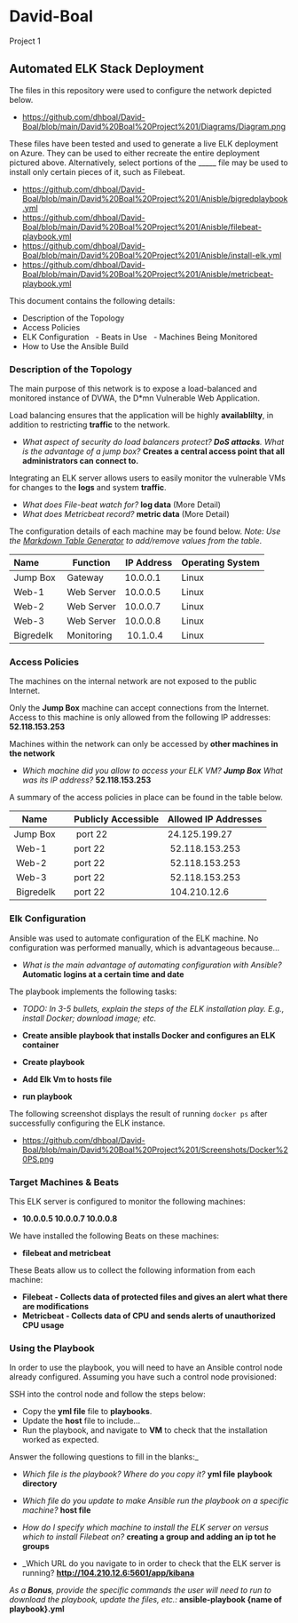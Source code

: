 # David-Boal
Project 1
## Automated ELK Stack Deployment

The files in this repository were used to configure the network depicted below.

 - https://github.com/dhboal/David-Boal/blob/main/David%20Boal%20Project%201/Diagrams/Diagram.png

These files have been tested and used to generate a live ELK deployment on Azure. They can be used to either recreate the entire deployment pictured above. Alternatively, select portions of the _____ file may be used to install only certain pieces of it, such as Filebeat.

  
  - https://github.com/dhboal/David-Boal/blob/main/David%20Boal%20Project%201/Anisble/bigredplaybook.yml
  - https://github.com/dhboal/David-Boal/blob/main/David%20Boal%20Project%201/Anisble/filebeat-playbook.yml
  - https://github.com/dhboal/David-Boal/blob/main/David%20Boal%20Project%201/Anisble/install-elk.yml
  - https://github.com/dhboal/David-Boal/blob/main/David%20Boal%20Project%201/Anisble/metricbeat-playbook.yml

This document contains the following details:
- Description of the Topology
- Access Policies
- ELK Configuration
  - Beats in Use
  - Machines Being Monitored
- How to Use the Ansible Build


### Description of the Topology

The main purpose of this network is to expose a load-balanced and monitored instance of DVWA, the D*mn Vulnerable Web Application.

Load balancing ensures that the application will be highly __availablilty__, in addition to restricting __traffic__ to the network.

- _What aspect of security do load balancers protect? __DoS attacks__. What is the advantage of a jump box?_ __Creates a central access point that all administrators can connect to.__

Integrating an ELK server allows users to easily monitor the vulnerable VMs for changes to the __logs__ and system __traffic__.

- _What does File-beat watch for?_ __log data__ (More Detail)
- _What does Metricbeat record?_ __metric data__ (More Detail)

The configuration details of each machine may be found below.
_Note: Use the [Markdown Table Generator](http://www.tablesgenerator.com/markdown_tables) to add/remove values from the table_.

| Name         | Function | IP Address | Operating System |
|----------|----------|------------|------------------|
| Jump Box | Gateway  | 10.0.0.1      | Linux |
| Web-1      | Web Server | 10.0.0.5      | Linux |
| Web-2      | Web Server | 10.0.0.7      | Linux |
| Web-3      | Web Server | 10.0.0.8      | Linux  |
| Bigredelk  | Monitoring | 10.1.0.4     | Linux |

### Access Policies

The machines on the internal network are not exposed to the public Internet. 

Only the __Jump Box__ machine can accept connections from the Internet. Access to this machine is only allowed from the following IP addresses:
__52.118.153.253__

Machines within the network can only be accessed by __other machines in the network__

- _Which machine did you allow to access your ELK VM? __Jump Box__ What was its IP address?_ __52.118.153.253__

A summary of the access policies in place can be found in the table below.

| Name     | Publicly Accessible | Allowed IP Addresses |
|----------|---------------------|----------------------|
| Jump Box | port 22             | 24.125.199.27        |
| Web-1    | port 22             | 52.118.153.253       |
| Web-2    | port 22             | 52.118.153.253       |
| Web-3    | port 22             | 52.118.153.253       |
| Bigredelk    | port 22         | 104.210.12.6         |

### Elk Configuration

Ansible was used to automate configuration of the ELK machine. No configuration was performed manually, which is advantageous because...

- _What is the main advantage of automating configuration with Ansible?_ __Automatic logins at a certain time and date__

The playbook implements the following tasks:
- _TODO: In 3-5 bullets, explain the steps of the ELK installation play. E.g., install Docker; download image; etc._

- __Create ansible playbook that installs Docker and configures an ELK container__
- __Create playbook__
- __Add Elk Vm to hosts file__
- __run playbook__

The following screenshot displays the result of running `docker ps` after successfully configuring the ELK instance.

  - https://github.com/dhboal/David-Boal/blob/main/David%20Boal%20Project%201/Screenshots/Docker%20PS.png

### Target Machines & Beats
This ELK server is configured to monitor the following machines:
- __10.0.0.5 10.0.0.7 10.0.0.8__

We have installed the following Beats on these machines:
- __filebeat and metricbeat__

These Beats allow us to collect the following information from each machine:

- __Filebeat - Collects data of protected files and gives an alert what there are modifications__ 
- __Metricbeat - Collects data of CPU and sends alerts of unauthorized CPU usage__

### Using the Playbook
In order to use the playbook, you will need to have an Ansible control node already configured. Assuming you have such a control node provisioned: 

SSH into the control node and follow the steps below:
- Copy the __yml file__ file to __playbooks__.
- Update the __host__ file to include...
- Run the playbook, and navigate to __VM__ to check that the installation worked as expected.

Answer the following questions to fill in the blanks:_

- _Which file is the playbook? Where do you copy it?_ __yml file__ __playbook directory__

- _Which file do you update to make Ansible run the playbook on a specific machine?_ __host file__ 
- _How do I specify which machine to install the ELK server on versus which to install Filebeat on?_ __creating a group and adding an ip tot he groups__

- _Which URL do you navigate to in order to check that the ELK server is running? __http://104.210.12.6:5601/app/kibana__

_As a **Bonus**, provide the specific commands the user will need to run to download the playbook, update the files, etc.:_ __ansible-playbook {name of playbook}.yml__
